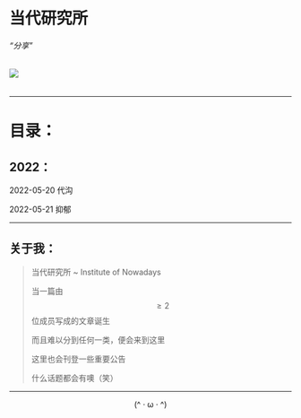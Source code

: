# 当代研究所

###### “分享”

###### ![](https://sotwild.github.io/favicon.ico?)

------

# 目录：

## 2022：

2022-05-20		代沟

2022-05-21		抑郁



------

## 关于我：



> 当代研究所 ~ Institute of Nowadays
>
> 当一篇由 $$≥2$$ 位成员写成的文章诞生
>
> 而且难以分到任何一类，便会来到这里
>
> 这里也会刊登一些重要公告
>
> 什么话题都会有噢（笑）



------



<center>(^ · ω · ^)</center>